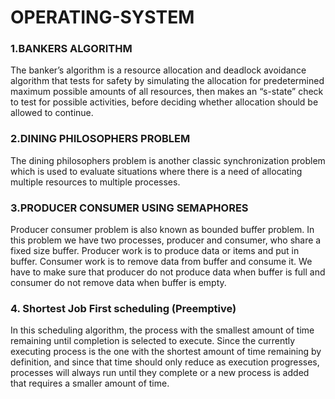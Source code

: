 <h1>OPERATING-SYSTEM</h1>
<h3>1.BANKERS ALGORITHM</h3>
<p>The banker’s algorithm is a resource allocation and deadlock avoidance algorithm that tests for safety by simulating 
the allocation for predetermined maximum possible amounts of all resources, then makes an “s-state” check 
to test for possible activities, before deciding whether allocation should be allowed to continue.</p>
<h3>2.DINING PHILOSOPHERS PROBLEM</h3>
<p>The dining philosophers problem is another classic synchronization problem which is used to evaluate situations where there is a need of allocating multiple resources to multiple processes.</p>
<h3>3.PRODUCER CONSUMER USING SEMAPHORES </h3>
<p>Producer consumer problem is also known as bounded buffer problem. In this problem we have two processes, producer and consumer, who share a fixed size buffer. Producer work is to produce data or items and put in buffer. Consumer work is to remove data from buffer and consume it. We have to make sure that producer do not produce data when buffer is full and consumer do not remove data when buffer is empty.</p>
<h3>4. Shortest Job First scheduling (Preemptive) </h3>
<p>In this scheduling algorithm, the process with the smallest amount of time remaining until completion is selected to execute. Since the currently executing process is the one with the shortest amount of time remaining by definition, and since that time should only reduce as execution progresses, processes will always run until they complete or a new process is added that requires a smaller amount of time.</p>
